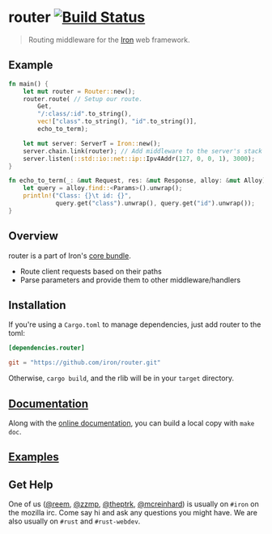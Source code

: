 router [![Build Status](https://secure.travis-ci.org/iron/router.png?branch=master)](https://travis-ci.org/iron/router)
====

> Routing middleware for the [Iron](https://github.com/iron/iron) web framework.

## Example

```rust
fn main() {
    let mut router = Router::new();
    router.route( // Setup our route.
        Get,
        "/:class/:id".to_string(),
        vec!["class".to_string(), "id".to_string()],
        echo_to_term);

    let mut server: ServerT = Iron::new();
    server.chain.link(router); // Add middleware to the server's stack
    server.listen(::std::io::net::ip::Ipv4Addr(127, 0, 0, 1), 3000);
}

fn echo_to_term(_: &mut Request, res: &mut Response, alloy: &mut Alloy) {
    let query = alloy.find::<Params>().unwrap();
    println!("Class: {}\t id: {}",
             query.get("class").unwrap(), query.get("id").unwrap());
}
```

## Overview

router is a part of Iron's [core bundle](https://github.com/iron/core).

- Route client requests based on their paths
- Parse parameters and provide them to other middleware/handlers

## Installation

If you're using a `Cargo.toml` to manage dependencies, just add router to the toml:

```toml
[dependencies.router]

git = "https://github.com/iron/router.git"
```

Otherwise, `cargo build`, and the rlib will be in your `target` directory.

## [Documentation](http://docs.ironframework.io/core/router)

Along with the [online documentation](http://docs.ironframework.io/core/router),
you can build a local copy with `make doc`.

## [Examples](/examples)

## Get Help

One of us ([@reem](https://github.com/reem/), [@zzmp](https://github.com/zzmp/),
[@theptrk](https://github.com/theptrk/), [@mcreinhard](https://github.com/mcreinhard))
is usually on `#iron` on the mozilla irc. Come say hi and ask any questions you might have.
We are also usually on `#rust` and `#rust-webdev`.

